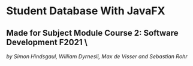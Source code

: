 # Student Database With JavaFX

## **Made for Subject Module Course 2: Software Development F2021** \
*by Simon Hindsgaul, William Dyrnesli, Max de Visser and Sebastian Rohr*
